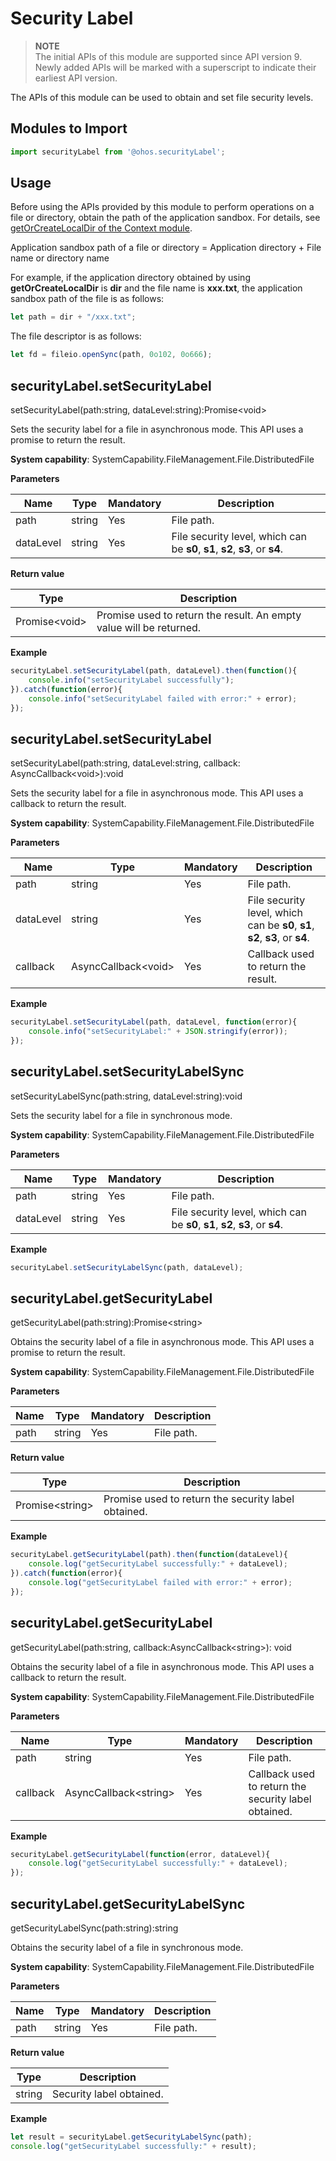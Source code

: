 # Security Label

> **NOTE**<br/>
> The initial APIs of this module are supported since API version 9. Newly added APIs will be marked with a superscript to indicate their earliest API version.

The APIs of this module can be used to obtain and set file security levels.

## Modules to Import

```js
import securityLabel from '@ohos.securityLabel';
```

## Usage

Before using the APIs provided by this module to perform operations on a file or directory, obtain the path of the application sandbox. For details, see [getOrCreateLocalDir of the Context module](js-apis-Context.md).

Application sandbox path of a file or directory = Application directory + File name or directory name

For example, if the application directory obtained by using **getOrCreateLocalDir** is **dir** and the file name is **xxx.txt**, the application sandbox path of the file is as follows:

```js
let path = dir + "/xxx.txt";
```

The file descriptor is as follows:

```js
let fd = fileio.openSync(path, 0o102, 0o666);
```

## securityLabel.setSecurityLabel

setSecurityLabel(path:string, dataLevel:string):Promise&lt;void&gt;

Sets the security label for a file in asynchronous mode. This API uses a promise to return the result.

**System capability**: SystemCapability.FileManagement.File.DistributedFile

**Parameters**

| Name   | Type  | Mandatory| Description                                        |
| --------- | ------ | ---- | -------------------------------------------- |
| path      | string | Yes  | File path.                                    |
| dataLevel | string | Yes  | File security level, which can be **s0**, **s1**, **s2**, **s3**, or **s4**.|

**Return value**

  | Type               | Description            |
  | ------------------- | ---------------- |
  | Promise&lt;void&gt; | Promise used to return the result. An empty value will be returned.|

**Example**

  ```js
  securityLabel.setSecurityLabel(path, dataLevel).then(function(){
      console.info("setSecurityLabel successfully");
  }).catch(function(error){
      console.info("setSecurityLabel failed with error:" + error);
  });
  ```

## securityLabel.setSecurityLabel

setSecurityLabel(path:string, dataLevel:string, callback: AsyncCallback&lt;void&gt;):void

Sets the security label for a file in asynchronous mode. This API uses a callback to return the result.

**System capability**: SystemCapability.FileManagement.File.DistributedFile

**Parameters**

| Name   | Type                     | Mandatory| Description                                        |
| --------- | ------------------------- | ---- | -------------------------------------------- |
| path      | string                    | Yes  | File path.                                    |
| dataLevel | string                    | Yes  | File security level, which can be **s0**, **s1**, **s2**, **s3**, or **s4**.|
| callback  | AsyncCallback&lt;void&gt; | Yes  | Callback used to return the result.                  |

**Example**

  ```js
  securityLabel.setSecurityLabel(path, dataLevel, function(error){
      console.info("setSecurityLabel:" + JSON.stringify(error));
  });
  ```
## securityLabel.setSecurityLabelSync

setSecurityLabelSync(path:string, dataLevel:string):void

Sets the security label for a file in synchronous mode.

**System capability**: SystemCapability.FileManagement.File.DistributedFile

**Parameters**

| Name   | Type  | Mandatory| Description                                        |
| --------- | ------ | ---- | -------------------------------------------- |
| path      | string | Yes  | File path.                                    |
| dataLevel | string | Yes  | File security level, which can be **s0**, **s1**, **s2**, **s3**, or **s4**.|

**Example**

```js
securityLabel.setSecurityLabelSync(path, dataLevel);
```

## securityLabel.getSecurityLabel

getSecurityLabel(path:string):Promise&lt;string&gt;

Obtains the security label of a file in asynchronous mode. This API uses a promise to return the result.

**System capability**: SystemCapability.FileManagement.File.DistributedFile

**Parameters**

  | Name| Type  | Mandatory| Description    |
  | ------ | ------ | ---- | -------- |
  | path   | string | Yes  | File path.|

**Return value**

  | Type                 | Description        |
  | --------------------- | ------------ |
  | Promise&lt;string&gt; | Promise used to return the security label obtained.|

**Example**

  ```js
  securityLabel.getSecurityLabel(path).then(function(dataLevel){
      console.log("getSecurityLabel successfully:" + dataLevel);
  }).catch(function(error){
      console.log("getSecurityLabel failed with error:" + error);
  });
  ```

## securityLabel.getSecurityLabel

getSecurityLabel(path:string, callback:AsyncCallback&lt;string&gt;): void

Obtains the security label of a file in asynchronous mode. This API uses a callback to return the result.

**System capability**: SystemCapability.FileManagement.File.DistributedFile

**Parameters**

  | Name  | Type                       | Mandatory| Description                      |
  | -------- | --------------------------- | ---- | -------------------------- |
  | path     | string                      | Yes  | File path.                  |
  | callback | AsyncCallback&lt;string&gt; | Yes  | Callback used to return the security label obtained.|

**Example**

  ```js
  securityLabel.getSecurityLabel(function(error, dataLevel){
      console.log("getSecurityLabel successfully:" + dataLevel);
  });
  ```
## securityLabel.getSecurityLabelSync

getSecurityLabelSync(path:string):string

Obtains the security label of a file in synchronous mode.

**System capability**: SystemCapability.FileManagement.File.DistributedFile

**Parameters**

| Name| Type  | Mandatory| Description    |
| ------ | ------ | ---- | -------- |
| path   | string | Yes  | File path.|

**Return value**

| Type  | Description        |
| ------ | ------------ |
| string | Security label obtained.|

**Example**

```js
let result = securityLabel.getSecurityLabelSync(path);
console.log("getSecurityLabel successfully:" + result);
```
